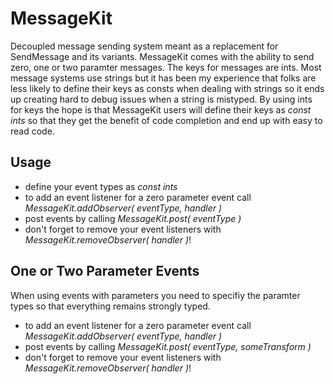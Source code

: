 MessageKit
==========

Decoupled message sending system meant as a replacement for SendMessage and its variants. MessageKit comes with the ability to send zero, one or two paramter messages. The keys for messages are ints. Most message systems use strings but it has been my experience that folks are less likely to define their keys as consts when dealing with strings so it ends up creating hard to debug issues when a string is mistyped. By using ints for keys the hope is that MessageKit users will define their keys as *const ints* so that they get the benefit of code completion and end up with easy to read code.



Usage
---

- define your event types as *const ints*
- to add an event listener for a zero parameter event call *MessageKit.addObserver( eventType, handler )*
- post events by calling *MessageKit.post( eventType )*
- don't forget to remove your event listeners with *MessageKit.removeObserver( handler )*!


One or Two Parameter Events
---

When using events with parameters you need to specifiy the paramter types so that everything remains strongly typed.

- to add an event listener for a zero parameter event call *MessageKit<Transform>.addObserver( eventType, handler )*
- post events by calling *MessageKit<Transform>.post( eventType, someTransform )*
- don't forget to remove your event listeners with *MessageKit.removeObserver( handler )*!